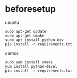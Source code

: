 # beforesetup
ubuntu
```
sudo apt-get update
sudo apt-get cmake
sudo apt install python-dev
pip install -r requirements.txt
```

centos
```
sudo yum install cmake
yum install python-devel
pip install -r requirements.txt
```
